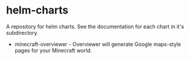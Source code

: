 # helm-charts
A repository for helm charts. See the documentation for each chart in it's subdirectory. 

* minecraft-overviewer - Overviewer will generate Google maps-style pages for your Minecraft world. 
